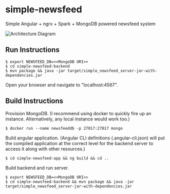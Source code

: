 # simple-newsfeed
Simple Angular + ngrx + Spark + MongoDB powered newsfeed system

![Architecture Diagram](https://www.lucidchart.com/publicSegments/view/fec4dbf5-e9d4-4167-b4e9-3d8959bb131d/image.jpeg "Architecture Diagram")

## Run Instructions

```
$ export NEWSFEED_DB=<<MongoDB URI>>
$ cd simple-newsfeed-backend
$ mvn package && java -jar target/simple_newsfeed_server-jar-with-dependencies.jar
```
Open your browser and navigate to "localhost:4567".

## Build Instructions
Provision MongoDB. (I recommend using docker to quickly fire up an instance. Alternatively, any local instance would work too.)

```
$ docker run --name newsfeeddb -p 27017:27017 mongo
```

Build angular application. (Angular CLI definitions (.angular-cli.json) will put the compiled application at the correct level for the backend server to access it along with other resources.)
```
$ cd simple-newsfeed-app && ng build && cd ..
```

Build backend and run server.
```
$ export NEWSFEED_DB=<<MongoDB URI>>
$ cd simple-newsfeed-backend && mvn package && java -jar target/simple_newsfeed_server-jar-with-dependencies.jar
```
